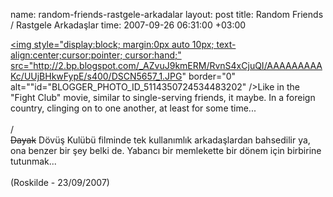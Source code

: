 name: random-friends-rastgele-arkadalar
layout: post
title: Random Friends / Rastgele Arkadaşlar
time: 2007-09-26 06:31:00 +03:00

<a href="http://2.bp.blogspot.com/_AZvuJ9kmERM/RvnS4xCjuQI/AAAAAAAAAKc/UUjBHkwFypE/s1600-h/DSCN5657_1.JPG"><img style="display:block; margin:0px auto 10px; text-align:center;cursor:pointer; cursor:hand;" src="http://2.bp.blogspot.com/_AZvuJ9kmERM/RvnS4xCjuQI/AAAAAAAAAKc/UUjBHkwFypE/s400/DSCN5657_1.JPG" border="0" alt=""id="BLOGGER_PHOTO_ID_5114350724534483202" /></a>Like in the "Fight Club" movie, similar to single-serving friends, it maybe. In a foreign country, clinging on to one another, at least for some time...<br /><br />/<br /><strike>Dayak</strike> Dövüş Kulübü filminde tek kullanımlık arkadaşlardan bahsedilir ya, ona benzer bir şey belki de. Yabancı bir memlekette bir dönem için birbirine tutunmak...<br /><br />(Roskilde - 23/09/2007)
